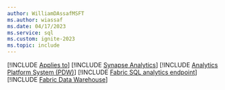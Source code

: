 ```yaml
---
author: WilliamDAssafMSFT
ms.author: wiassaf
ms.date: 04/17/2023
ms.service: sql
ms.custom: ignite-2023
ms.topic: include
---
```


[!INCLUDE [Applies to](../../includes/applies-md.md)] [!INCLUDE [Synapse Analytics](_asa.md)] [!INCLUDE [Analytics Platform System (PDW)](../../includes/applies-to-version/_pdw.md)] [!INCLUDE [Fabric SQL analytics endpoint](../../includes/applies-to-version/_fabric-se.md)] [!INCLUDE [Fabric Data Warehouse](../../includes/applies-to-version/_fabric-dw.md)] 
